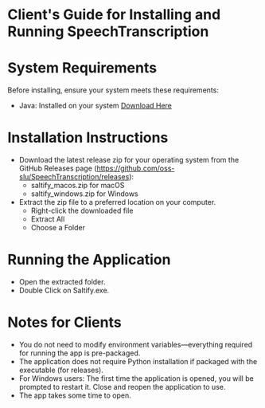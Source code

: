 # Client's Guide for Installing and Running SpeechTranscription
# System Requirements

Before installing, ensure your system meets these requirements:
* Java: Installed on your system [Download Here](https://www.oracle.com/java/technologies/downloads/)

# Installation Instructions
* Download the latest release zip for your operating system from the GitHub Releases page (https://github.com/oss-slu/SpeechTranscription/releases):
    * saltify_macos.zip for macOS
    * saltify_windows.zip for Windows
* Extract the zip file to a preferred location on your computer.
    * Right-click the downloaded file
    * Extract All
    * Choose a Folder

# Running the Application
* Open the extracted folder.
* Double Click on Saltify.exe.

# Notes for Clients
* You do not need to modify environment variables—everything required for running the app is pre-packaged.
* The application does not require Python installation if packaged with the executable (for releases).
* For Windows users: The first time the application is opened, you will be prompted to restart it. Close and reopen the application to use. 
* The app takes some time to open.
